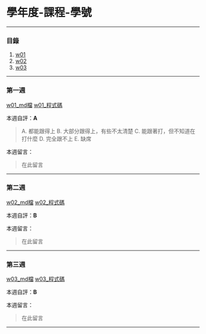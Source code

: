 # 學年度-課程-學號

---

### 目錄

1. [w01](#第一週)
2. [w02](#第二週)
3. [w03](#第三週)

---

### 第一週

[w01_md檔](./demo/w01/md/w01.md)
[w01_程式碼](./demo/w01/code)

本週自評：**A**
> A. 都能跟得上
> B. 大部分跟得上，有些不太清楚
> C. 能跟著打，但不知道在打什麼
> D. 完全跟不上
> E. 缺席

本週留言：
> 在此留言
---

### 第二週

[w02_md檔](./demo/w02/md/w02.md)
[w02_程式碼](./demo/w02/code)

本週自評：**B**

本週留言：
> 在此留言

---

### 第三週

[w03_md檔]()
[w03_程式碼]()

本週自評：**B**

本週留言：
> 在此留言

---
